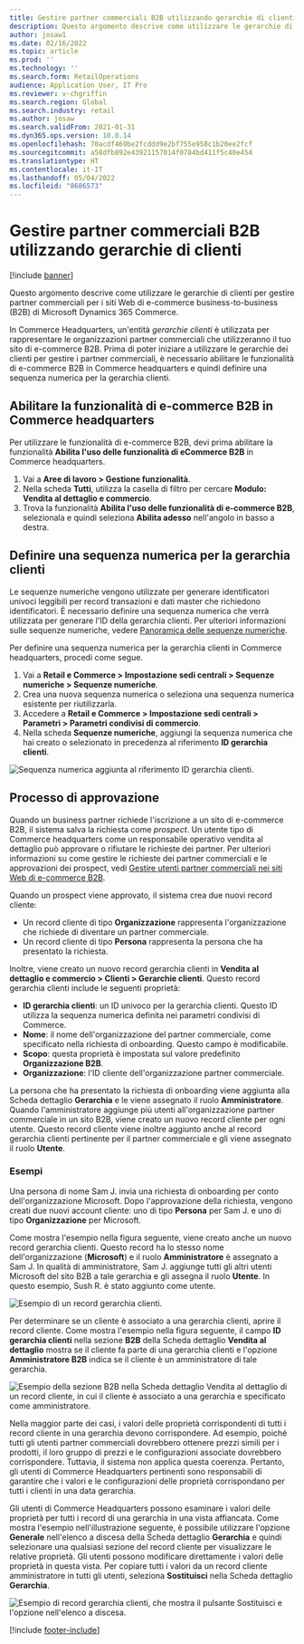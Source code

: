 ```yaml
---
title: Gestire partner commerciali B2B utilizzando gerarchie di clienti
description: Questo argomento descrive come utilizzare le gerarchie di clienti per gestire partner commerciali per i siti Web di e-commerce business-to-business (B2B) di Microsoft Dynamics 365 Commerce.
author: josaw1
ms.date: 02/16/2022
ms.topic: article
ms.prod: ''
ms.technology: ''
ms.search.form: RetailOperations
audience: Application User, IT Pro
ms.reviewer: v-chgriffin
ms.search.region: Global
ms.search.industry: retail
ms.author: josaw
ms.search.validFrom: 2021-01-31
ms.dyn365.ops.version: 10.0.14
ms.openlocfilehash: 70acdf469be2fcddd9e2bf755e958c1b20ee2fcf
ms.sourcegitcommit: a58dfb892e43921157014f0784bd411f5c40e454
ms.translationtype: HT
ms.contentlocale: it-IT
ms.lasthandoff: 05/04/2022
ms.locfileid: "8686573"
---
```

# <a name="manage-b2b-business-partners-using-customer-hierarchies"></a>Gestire partner commerciali B2B utilizzando gerarchie di clienti

[!include [banner](../../includes/banner.md)]

Questo argomento descrive come utilizzare le gerarchie di clienti per gestire partner commerciali per i siti Web di e-commerce business-to-business (B2B) di Microsoft Dynamics 365 Commerce.

In Commerce Headquarters, un'entità *gerarchie clienti* è utilizzata per rappresentare le organizzazioni partner commerciali che utilizzeranno il tuo sito di e-commerce B2B. Prima di poter iniziare a utilizzare le gerarchie dei clienti per gestire i partner commerciali, è necessario abilitare le funzionalità di e-commerce B2B in Commerce headquarters e quindi definire una sequenza numerica per la gerarchia clienti.

## <a name="enable-the-b2b-e-commerce-feature-in-commerce-headquarters"></a>Abilitare la funzionalità di e-commerce B2B in Commerce headquarters

Per utilizzare le funzionalità di e-commerce B2B, devi prima abilitare la funzionalità **Abilita l'uso delle funzionalità di eCommerce B2B** in Commerce headquarters.

1. Vai a **Aree di lavoro \> Gestione funzionalità**.
1. Nella scheda **Tutti**, utilizza la casella di filtro per cercare **Modulo: Vendita al dettaglio e commercio**.
1. Trova la funzionalità **Abilita l'uso delle funzionalità di e-commerce B2B**, selezionala e quindi seleziona **Abilita adesso** nell'angolo in basso a destra.

## <a name="define-a-number-sequence-for-the-customer-hierarchy"></a>Definire una sequenza numerica per la gerarchia clienti

Le sequenze numeriche vengono utilizzate per generare identificatori univoci leggibili per record transazioni e dati master che richiedono identificatori. È necessario definire una sequenza numerica che verrà utilizzata per generare l'ID della gerarchia clienti. Per ulteriori informazioni sulle sequenze numeriche, vedere [Panoramica delle sequenze numeriche](/dynamics365/fin-ops-core/fin-ops/organization-administration/number-sequence-overview).

Per definire una sequenza numerica per la gerarchia clienti in Commerce headquarters, procedi come segue.

1. Vai a **Retail e Commerce \> Impostazione sedi centrali \> Sequenze numeriche \> Sequenze numeriche**.
1. Crea una nuova sequenza numerica o seleziona una sequenza numerica esistente per riutilizzarla.
1. Accedere a **Retail e Commerce \> Impostazione sedi centrali \> Parametri \> Parametri condivisi di commercio**.
1. Nella scheda **Sequenze numeriche**, aggiungi la sequenza numerica che hai creato o selezionato in precedenza al riferimento **ID gerarchia clienti**.

![Sequenza numerica aggiunta al riferimento ID gerarchia clienti.](../media/NumberSequenceCustHierarchy.png)

## <a name="how-the-approval-process-works"></a>Processo di approvazione

Quando un business partner richiede l'iscrizione a un sito di e-commerce B2B, il sistema salva la richiesta come *prospect*. Un utente tipo di Commerce headquarters come un responsabile operativo vendita al dettaglio può approvare o rifiutare le richieste dei partner. Per ulteriori informazioni su come gestire le richieste dei partner commerciali e le approvazioni dei prospect, vedi [Gestire utenti partner commerciali nei siti Web di e-commerce B2B](manage-b2b-users.md).

Quando un prospect viene approvato, il sistema crea due nuovi record cliente:

- Un record cliente di tipo **Organizzazione** rappresenta l'organizzazione che richiede di diventare un partner commerciale.
- Un record cliente di tipo **Persona** rappresenta la persona che ha presentato la richiesta.

Inoltre, viene creato un nuovo record gerarchia clienti in **Vendita al dettaglio e commercio \> Clienti \> Gerarchie clienti**. Questo record gerarchia clienti include le seguenti proprietà:

- **ID gerarchia clienti**: un ID univoco per la gerarchia clienti. Questo ID utilizza la sequenza numerica definita nei parametri condivisi di Commerce.
- **Nome**: il nome dell'organizzazione del partner commerciale, come specificato nella richiesta di onboarding. Questo campo è modificabile.
- **Scopo**: questa proprietà è impostata sul valore predefinito **Organizzazione B2B**.
- **Organizzazione**: l'ID cliente dell'organizzazione partner commerciale.

La persona che ha presentato la richiesta di onboarding viene aggiunta alla Scheda dettaglio **Gerarchia** e le viene assegnato il ruolo **Amministratore**. Quando l'amministratore aggiunge più utenti all'organizzazione partner commerciale in un sito B2B, viene creato un nuovo record cliente per ogni utente. Questo record cliente viene inoltre aggiunto anche al record gerarchia clienti pertinente per il partner commerciale e gli viene assegnato il ruolo **Utente**.

### <a name="examples"></a>Esempi

Una persona di nome Sam J. invia una richiesta di onboarding per conto dell'organizzazione Microsoft. Dopo l'approvazione della richiesta, vengono creati due nuovi account cliente: uno di tipo **Persona** per Sam J. e uno di tipo **Organizzazione** per Microsoft.

Come mostra l'esempio nella figura seguente, viene creato anche un nuovo record gerarchia clienti. Questo record ha lo stesso nome dell'organizzazione (**Microsoft**) e il ruolo **Amministratore** è assegnato a Sam J. In qualità di amministratore, Sam J. aggiunge tutti gli altri utenti Microsoft del sito B2B a tale gerarchia e gli assegna il ruolo **Utente**. In questo esempio, Sush R. è stato aggiunto come utente.

![Esempio di un record gerarchia clienti.](../media/CustomerHierarchy2.png)

Per determinare se un cliente è associato a una gerarchia clienti, aprire il record cliente. Come mostra l'esempio nella figura seguente, il campo **ID gerarchia clienti** nella sezione **B2B** della Scheda dettaglio **Vendita al dettaglio** mostra se il cliente fa parte di una gerarchia clienti e l'opzione **Amministratore B2B** indica se il cliente è un amministratore di tale gerarchia.

![Esempio della sezione B2B nella Scheda dettaglio Vendita al dettaglio di un record cliente, in cui il cliente è associato a una gerarchia e specificato come amministratore.](../media/CustomerHierarchyMapping2.png)

Nella maggior parte dei casi, i valori delle proprietà corrispondenti di tutti i record cliente in una gerarchia devono corrispondere. Ad esempio, poiché tutti gli utenti partner commerciali dovrebbero ottenere prezzi simili per i prodotti, il loro gruppo di prezzi e le configurazioni associate dovrebbero corrispondere. Tuttavia, il sistema non applica questa coerenza. Pertanto, gli utenti di Commerce Headquarters pertinenti sono responsabili di garantire che i valori e le configurazioni delle proprietà corrispondano per tutti i clienti in una data gerarchia.

Gli utenti di Commerce Headquarters possono esaminare i valori delle proprietà per tutti i record di una gerarchia in una vista affiancata. Come mostra l'esempio nell'illustrazione seguente, è possibile utilizzare l'opzione **Generale** nell'elenco a discesa della Scheda dettaglio **Gerarchia** e quindi selezionare una qualsiasi sezione del record cliente per visualizzare le relative proprietà. Gli utenti possono modificare direttamente i valori delle proprietà in questa vista. Per copiare tutti i valori da un record cliente amministratore in tutti gli utenti, seleziona **Sostituisci** nella Scheda dettaglio **Gerarchia**.

![Esempio di record gerarchia clienti, che mostra il pulsante Sostituisci e l'opzione nell'elenco a discesa.](../media/HierarchyDetails2.png)

[!include [footer-include](../../includes/footer-banner.md)]
